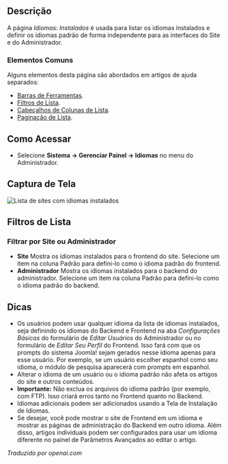 <!-- Filename: Help4.x:Languages:_Installed / Display title: Idiomas: Instalados   -->

## Descrição

A página *Idiomas: Instalados* é usada para listar os idiomas instalados e definir os idiomas padrão de forma independente para as interfaces do Site e do Administrador.

### Elementos Comuns

Alguns elementos desta página são abordados em artigos de ajuda separados:

* [Barras de Ferramentas](jdocmanual?article=help/common-elements/toolbars).
* [Filtros de Lista](jdocmanual?article=help/common-elements/list-filters).
* [Cabeçalhos de Colunas de Lista](jdocmanual?article=help/common-elements/list-column-headers).
* [Paginação de Lista](jdocmanual?article=help/common-elements/list-pagination).

## Como Acessar

- Selecione **Sistema → Gerenciar Painel → Idiomas** no menu do Administrador.

## Captura de Tela

![Lista de sites com idiomas instalados](../../../pt/images/languages/languages-installed-site.png)

## Filtros de Lista

### Filtrar por Site ou Administrador

- **Site** Mostra os idiomas instalados para o frontend do site. Selecione um
  item na coluna Padrão para defini-lo como o idioma padrão do frontend.
- **Administrador** Mostra os idiomas instalados para o backend do administrador.
  Selecione um item na coluna Padrão para defini-lo como o idioma padrão do backend.

## Dicas

- Os usuários podem usar qualquer idioma da lista de idiomas instalados, seja definindo os idiomas do Backend e Frontend na aba *Configurações Básicas* do formulário de *Editar Usuários* do Administrador ou no formulário de *Editar Seu Perfil* do Frontend. Isso fará com que os prompts do sistema Joomla! sejam gerados nesse idioma apenas para esse usuário. Por exemplo, se um usuário escolher espanhol como seu idioma, o módulo de pesquisa aparecerá com prompts em espanhol.
- Alterar o idioma de um usuário ou o idioma padrão não afeta os artigos do site e outros conteúdos.
- **Importante:** Não exclua os arquivos do idioma padrão (por exemplo, com FTP). Isso criará erros tanto no Frontend quanto no Backend.
- Idiomas adicionais podem ser adicionados usando a Tela de Instalação de Idiomas.
- Se desejar, você pode mostrar o site de Frontend em um idioma e mostrar as páginas de administração do Backend em outro idioma. Além disso, artigos individuais podem ser configurados para usar um idioma diferente no painel de Parâmetros Avançados ao editar o artigo.

*Traduzido por openai.com*  

